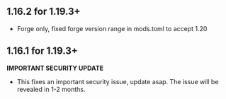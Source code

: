 ## 1.16.2 for 1.19.3+
* Forge only, fixed forge version range in mods.toml to accept 1.20

## 1.16.1 for 1.19.3+
**IMPORTANT SECURITY UPDATE**
* This fixes an important security issue, update asap. The issue will be revealed in 1-2 months.
